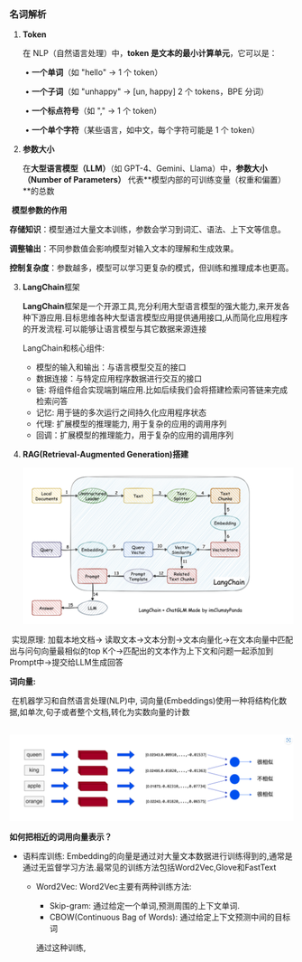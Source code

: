 ### 名词解析

1. **Token**

   在 NLP（自然语言处理）中，**token 是文本的最小计算单元**，它可以是：

   ​	•	**一个单词**（如 "hello" → 1 个 token）

   ​	•	**一个子词**（如 "unhappy" → [un, happy] 2 个 tokens，BPE 分词）

   ​	•	**一个标点符号**（如 "," → 1 个 token）

   ​	•	**一个单个字符**（某些语言，如中文，每个字符可能是 1 个 token）



2. **参数大小**

   在**大型语言模型（LLM）**（如 GPT-4、Gemini、Llama）中，**参数大小（Number of Parameters）** 代表**模型内部的可训练变量（权重和偏置）**的总数

​		**模型参数的作用**

​			**存储知识**：模型通过大量文本训练，参数会学习到词汇、语法、上下文等信息。

​			**调整输出**：不同参数值会影响模型对输入文本的理解和生成效果。

​			**控制复杂度**：参数越多，模型可以学习更复杂的模式，但训练和推理成本也更高。

3. **LangChain**框架

   **LangChain**框架是一个开源工具,充分利用大型语言模型的强大能力,来开发各种下游应用.目标思维各种大型语言模型应用提供通用接口,从而简化应用程序的开发流程.可以能够让语言模型与其它数据来源连接

   

   LangChain和核心组件:

   - 模型的输入和输出：与语言模型交互的接口
   - 数据连接：与特定应用程序数据进行交互的接口
   - 链: 将组件组合实现端到端应用.比如后续我们会将搭建检索问答链来完成检索问答
   - 记忆: 用于链的多次运行之间持久化应用程序状态
   - 代理: 扩展模型的推理能力, 用于复杂的应用的调用序列
   - 回调：扩展模型的推理能力，用于复杂的应用的调用序列



4. **RAG(Retrieval-Augmented Generation)搭建**

   ![](https://raw.githubusercontent.com/zxinyolo/images/main/image-20250217153711967.png)



​	实现原理: 加载本地文档-> 读取文本->文本分割->文本向量化->在文本向量中匹配出与问句向量最相似的top K个->匹配出的文本作为上下文和问题一起添加到Prompt中->提交给LLM生成回答



**词向量:** 

​	在机器学习和自然语言处理(NLP)中, 词向量(Embeddings)使用一种将结构化数据,如单次,句子或者整个文档,转化为实数向量的计数

​	![image-20250217155130134](https://raw.githubusercontent.com/zxinyolo/images/main/image-20250217155130134.png)

**如何把相近的词用向量表示？**

- 语料库训练: Embedding的向量是通过对大量文本数据进行训练得到的,通常是通过无监督学习方法.最常见的训练方法包括Word2Vec,Glove和FastText

  - Word2Vec: Word2Vec主要有两种训练方法:

    - Skip-gram: 通过给定一个单词,预测周围的上下文单词.
    - CBOW(Continuous Bag of Words): 通过给定上下文预测中间的目标词

    通过这种训练, 